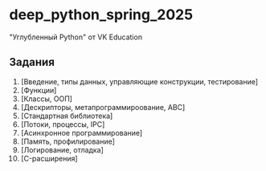 # deep_python_spring_2025
"Углубленный Python" от VK Education

## Задания
01. [Введение, типы данных, управляющие конструкции, тестирование]
02. [Функции]
03. [Классы, ООП]
04. [Дескрипторы, метапрограммироование, ABC]
05. [Стандартная библиотека]
06. [Потоки, процессы, IPC]
07. [Асинхронное программирование]
08. [Память, профилирование]
09. [Логирование, отладка]
10. [C-расширения]
